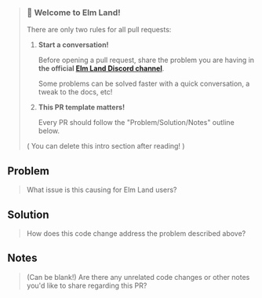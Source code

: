 
> ### 🌈 Welcome to Elm Land!
>
> There are only two rules for all pull requests:
>
> 1. __Start a conversation!__ 
>
>    Before opening a pull request, share the problem you are having in __the official [Elm Land Discord channel](https://join.elm.land)__.
>
>     Some problems can be solved faster with a quick conversation, a tweak to the docs, etc!
>
> 1. __This PR template matters!__
>
>    Every PR should follow the "Problem/Solution/Notes" outline below.
>
> ( You can delete this intro section after reading! )

## Problem

> What issue is this causing for Elm Land users?

## Solution

> How does this code change address the problem described above?

## Notes

> (Can be blank!) Are there any unrelated code changes or other notes you'd like to share regarding this PR?
